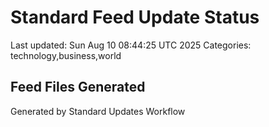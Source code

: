 # Standard Feed Update Status
Last updated: Sun Aug 10 08:44:25 UTC 2025
Categories: technology,business,world

## Feed Files Generated

Generated by Standard Updates Workflow
